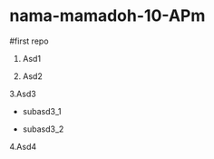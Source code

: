 # nama-mamadoh-10-APm
#first repo

1. Asd1

2. Asd2

3.Asd3

   * subasd3_1
  
   * subasd3_2
  
4.Asd4
